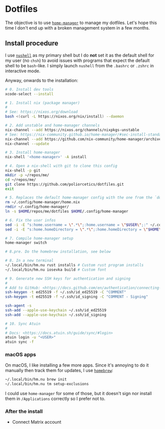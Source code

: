 # Dotfiles

The objective is to use [`home-manager`](https://nix-community.github.io/home-manager/index.xhtml) to manage my dotfiles. Let's hope this time I don't end up with a broken management system in a few months.

## Install procedure

I use [`nushell`](https://www.nushell.sh/) as my primary shell but I do **not** set it as the default shell for my user (no `chsh`) to avoid issues with programs that expect the default shell to be `bash`-like. I simply launch `nushell` from the `.bashrc` or `.zshrc` in interactive mode.

Anyway, onwards to the installation:

```sh
# 0. Install dev tools
xcode-select --install

# 1. Install nix (package manager)
#
# See: https://nixos.org/download
bash <(curl -L https://nixos.org/nix/install) --daemon

# 2. Add unstable and home-manager channels
nix-channel --add https://nixos.org/channels/nixpkgs-unstable
# See: https://nix-community.github.io/home-manager/#sec-install-standalone
nix-channel --add https://github.com/nix-community/home-manager/archive/master.tar.gz home-manager
nix-channel --update

# 3. Install home-manager
nix-shell '<home-manager>' -A install

# 4. Open a nix-shell with git to clone this config
nix-shell -p git
mkdir -p ~/repos/me/
cd ~/repos/me/
git clone https://github.com/poliorcetics/dotfiles.git
exit

# 5. Replaces the default home-manager config with the one from the `dotfiles` repository
rm ~/.config/home-manager/home.nix
rmdir ~/.config/home-manager/
ln -s $HOME/repos/me/dotfiles $HOME/.config/home-manager

# 6. Fix the user infos
sed -i -E "s:home.username = \".*\";:home.username = \"$USER\";:" ~/.config/home-manager
sed -i -E "s:home.homeDirectory = \".*\";:home.homeDirectory = \"$HOME\";:" ~/.config/home-manager

# 7. Compile home-manager setup
home-manager switch

# 8.pre. Do the homebrew installation, see below

# 8. In a new terminal
~/.local/bin/hm.nu rust installs # Custom rust program installs
~/.local/bin/hm.nu iosevka build # Custom font

# 9. Generate new SSH keys for authentication and signing
#
# Add to GitHub: <https://docs.github.com/en/authentication/connecting-to-github-with-ssh/adding-a-new-ssh-key-to-your-github-account>
ssh-keygen -t ed25519 -f ~/.ssh/id_ed25519 -C "COMMENT"
ssh-keygen -t ed25519 -f ~/.ssh/id_signing -C "COMMENT - Signing"

ssh-agent -s
ssh-add --apple-use-keychain ~/.ssh/id_ed25519
ssh-add --apple-use-keychain ~/.ssh/id_signing

# 10. Sync Atuin
#
# Docs: <https://docs.atuin.sh/guide/sync/#login>
atuin login -u "<USER>"
atuin sync -f
```

### macOS apps

On macOS, I like installing a few more apps. Since it's annoying to do it manually then track them for updates, I use [`homebrew`](https://brew.sh/):

```sh
~/.local/bin/hm.nu brew init
~/.local/bin/hm.nu tm setup-exclusions
```

I could use `home-manager` for some of those, but it doesn't sign nor install them in `/Applications` correctly so I prefer not to.

### After the install

- Connect Matrix account
